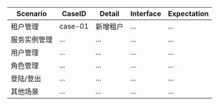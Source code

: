 Scenario | CaseID | Detail | Interface | Expectation
---|---|---|---|---
租户管理 | case-01 | 新增租户 | ... | ...
服务实例管理 | ... | ... | ... | ...
用户管理 | ... | ... | ... | ...
角色管理 | ... | ... | ... | ...
登陆/登出 | ... | ... | ... | ...
其他场景 | ... | ... | ... | ...